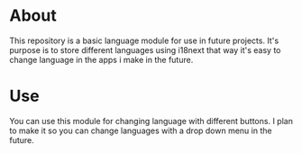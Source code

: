 # About

This repository is a basic language module for use in future projects. It's purpose is to store different languages using i18next that way it's easy to change language in the apps i make in the future.

# Use

You can use this module for changing language with different buttons. I plan to make it so you can change languages with a drop down menu in the future.